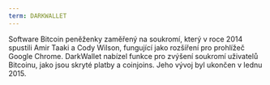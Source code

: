```yaml
---
term: DARKWALLET
---
```


Software Bitcoin peněženky zaměřený na soukromí, který v roce 2014 spustili Amir Taaki a Cody Wilson, fungující jako rozšíření pro prohlížeč Google Chrome. DarkWallet nabízel funkce pro zvýšení soukromí uživatelů Bitcoinu, jako jsou skryté platby a coinjoins. Jeho vývoj byl ukončen v lednu 2015.